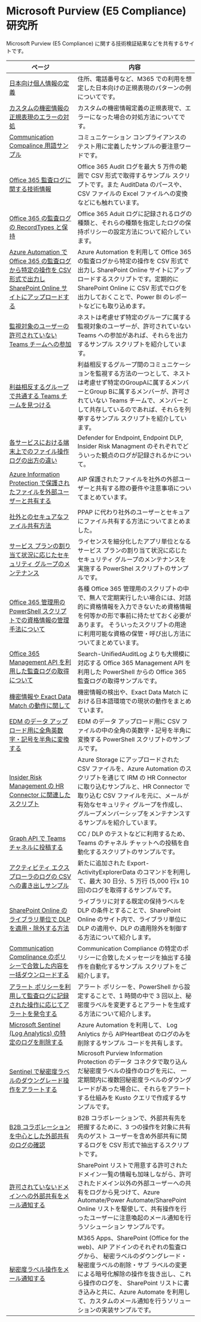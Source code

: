 # Microsoft Purview (E5 Compliance) 研究所
Microsoft Purview (E5 Compliance) に関する技術検証結果などを共有するサイトです。

| ページ | 内容 |
| --- | ---- |
| [日本向け個人情報の定義](https://github.com/YoshihiroIchinose/E5Comp/blob/main/SIT.md) | 住所、電話番号など、M365 での利用を想定した日本向けの正規表現のパターンの例についてです。 |
| [カスタムの機密情報の正規表現のエラーの対処](https://github.com/YoshihiroIchinose/E5Comp/blob/main/SIT_RegEx.md) | カスタムの機密情報定義の正規表現で、エラーになった場合の対処方法についてです。 |
| [Communication Compalince 用語サンプル](https://github.com/YoshihiroIchinose/E5Comp/blob/main/CC.md) | コミュニケーション コンプライアンスのテスト用に定義したサンプルの要注意ワードです。 |
| [Office 365 監査ログに関する技術情報](https://github.com/YoshihiroIchinose/E5Comp/blob/main/Office365Audit.md) | Office 365 Audit ログを最大 5 万件の範囲で CSV 形式で取得するサンプル スクリプトです。また AuditData のパースや、CSV ファイルの Excel ファイルへの変換などにも触れています。 |
| [Office 365 の監査ログの RecordTypes と保持](https://github.com/YoshihiroIchinose/E5Comp/blob/main/RecordTypes.md) | Office 365 Aduit ログに記録されるログの種類と、それらの種類を指定したログの保持ポリシーの設定方法について紹介しています。 |
|[Azure Automation で Office 365 の監査ログから特定の操作を CSV 形式で出力し SharePoint Online サイトにアップロードする](https://github.com/YoshihiroIchinose/E5Comp/blob/main/UploadAuditLogtoSPO.md) | Azure Automation を利用して Office 365 の監査ログから特定の操作を CSV 形式で出力し SharePoint Online サイトにアップロードするスクリプトです。定期的に SharePoint Online に CSV 形式でログを出力しておくことで、Power BI のレポートなどにも取り込めます。|
| [監視対象のユーザーの許可されていない Teams チームへの参加](https://github.com/YoshihiroIchinose/E5Comp/blob/main/TeamsMembership.MD)| ネストは考慮せず特定のグループに属する監視対象のユーザーが、許可されていない Teams への参加があれば、それらを出力するサンプル スクリプトを紹介しています。 |
| [利益相反するグループで共通する Teams チームを見つける](https://github.com/YoshihiroIchinose/E5Comp/blob/main/ConflictsOfInterestInTeams.md) | 利益相反するグループ間のコミュニケーションを監視する方法の一つとして、ネストは考慮せず特定のGroupAに属するメンバーとGroup Bに属するメンバーが、許可されていない Teams チームで、メンバーとして共存しているのであれば、それらを列挙するサンプル スクリプトを紹介しています。 |
| [各サービスにおける端末上でのファイル操作ログの出方の違い](https://github.com/YoshihiroIchinose/E5Comp/blob/main/MDE_DLP_IRM.MD) | Defender for Endpoint, Endpoint DLP, Insider Risk Managment のそれぞれでどういった観点のログが記録されるかについて。 |
|[Azure Information Protection で保護されたファイルを外部ユーザーと共有する](https://github.com/YoshihiroIchinose/E5Comp/blob/main/AIP_FAQ.MD)| AIP 保護されたファイルを社外の外部ユーザーと共有する際の要件や注意事項についてまとめています。|
| [社外とのセキュアなファイル共有方法](https://github.com/YoshihiroIchinose/E5Comp/blob/main/ExternalSharing.md) | PPAP に代わり社外のユーザーとセキュアにファイル共有する方法についてまとめました。 |
| [サービス プランの割り当て状況に応じたセキュリティ グループのメンテナンス](https://github.com/YoshihiroIchinose/E5Comp/blob/main/LicensePowerShell.md) | ライセンスを細分化したアプリ単位となるサービス プランの割り当て状況に応じたセキュリティ グループのメンテナンスを実施する PowerShel スクリプトのサンプルです。 |
| [Office 365 管理用の PowerShell スクリプトでの資格情報の管理手法について](https://github.com/YoshihiroIchinose/E5Comp/blob/main/SecretsInScripts.md) | 各種 Office 365 管理用のスクリプトの中で、無人で定期実行したい場合には、対話的に資格情報を入力できないため資格情報を何等かの形で事前に持たせておく必要があります。 そういったスクリプトの用途に利用可能な資格の保管・呼び出し方法についてまとめています。 |
|[Office 365 Management API を利用した監査ログの取得について](https://github.com/YoshihiroIchinose/E5Comp/blob/main/O365MgmtAPI.md)|Search-UnifiedAuditLog よりも大規模に対応する Office 365 Management API を利用した PowerShell からの Office 365 監査ログの取得サンプルです。|
|[機密情報や Exact Data Match の動作に関して](https://github.com/YoshihiroIchinose/E5Comp/blob/main/EDMMatching.MD)| 機密情報の検出や、Exact Data Match における日本語環境での現状の動作をまとめています。 |
|[EDM のデータ アップロード用に全角英数字・記号を半角に変換する](https://github.com/YoshihiroIchinose/E5Comp/blob/main/EDM_Preprocess.md)|EDM のデータ アップロード用に CSV ファイルの中の全角の英数字・記号を半角に変換する PowerShell スクリプトのサンプルです。|
|[Insider Risk Management の HR Connector に関連したスクリプト](https://github.com/YoshihiroIchinose/E5Comp/blob/main/IRM_HR_Connector.md)|Azure Storage にアップロードされた CSV ファイルを、Azure Automation のスクリプトを通じて IRM の HR Connector に取り込むサンプルと、HR Connector で取り込む CSV ファイルを元に、メールが有効なセキュリティ グループを作成し、グループメンバーシップをメンテナンスするサンプルを紹介しています。|
|[Graph API で Teams チャネルに投稿する](https://github.com/YoshihiroIchinose/E5Comp/blob/main/PostTeamsMessage2.md)|CC / DLP のテストなどに利用するため、Teams のチャネル チャットへの投稿を自動化するスクリプトのサンプルです。|
|[アクティビティ エクスプローラのログの CSV への書き出しサンプル](https://github.com/YoshihiroIchinose/E5Comp/blob/main/ActivityExplorerData.md)|新たに追加された Export-ActivityExplorerData のコマンドを利用して、最大 30 日分、5 万行 (5,000 行x 10 回)のログを取得するサンプルです。|
|[SharePoint Online のライブラリ単位で DLP を適用・除外する方法](https://github.com/YoshihiroIchinose/E5Comp/blob/main/DLPforSPOLibrary.md)|ライブラリに対する既定の保持ラベルを DLP の条件とすることで、SharePoint Online のサイト内で、ライブラリ単位に DLP の適用や、DLP の適用除外を制御する方法について紹介します。|
|[Communication Complinance のポリシーで合致した内容を一括ダウンロードする](https://github.com/YoshihiroIchinose/E5Comp/blob/main/CCExport.md)|Communication Compliance の特定のポリシーに合致したメッセージを抽出する操作を自動化するサンプル スクリプトをご紹介します。|
|[アラート ポリシーを利用して監査ログに記録された操作に応じてアラートを発令する](https://github.com/YoshihiroIchinose/E5Comp/blob/main/AlertPolicy.md)|アラート ポリシーを、PowerShell から設定することで、1 時間の中で 3 回以上、秘密度ラベルを変更するとアラートを生成する方法について紹介します。|
|[Microsoft Sentinel (Log Analytics) の特定のログを削除する](https://github.com/YoshihiroIchinose/E5Comp/blob/main/SentinelDataPurge.md)|Azure Automation を利用して、 Log Anlytics から AIPHeartBeat のログのみを削除するサンプル コードを共有します。|
|[Sentinel で秘密度ラベルのダウングレード操作をアラートする](https://github.com/YoshihiroIchinose/E5Comp/blob/main/SentinelKusto.md)|Microsoft Purview Information Protection のデータ コネクタで取り込んだ秘密度ラベルの操作のログを元に、 一定期間内に複数回秘密度ラベルのダウングレードがあった場合に、それらをアラートする仕組みを Kusto クエリで作成するサンプルです。|
|[B2B コラボレーションを中心とした外部共有のログの確認](https://github.com/YoshihiroIchinose/E5Comp/blob/main/ExternalSharingLogs.md)|B2B コラボレーションで、外部共有先を把握するために、3 つの操作を対象に共有先のゲスト ユーザーを含め外部共有に関するログを CSV 形式で抽出するスクリプトです。|
|[許可されていないドメインへの外部共有をメール通知する](https://github.com/YoshihiroIchinose/E5Comp/blob/main/ExternalSharingMonitoring.md)|SharePoint リストで用意する許可されたドメイン一覧の情報も加味しながら、許可されたドメイン以外の外部ユーザーへの共有をログから見つけて、Azure Automate/Power Automate/SharePoint Online リストを駆使して、共有操作を行ったユーザーに注意喚起のメール通知を行うソシューション サンプルです。|
|[秘密度ラベル操作をメール通知する](https://github.com/YoshihiroIchinose/E5Comp/blob/main/ExternalSharingMonitoring.md)|M365 Apps、SharePoint (Office for the web)、AIP アドインのそれぞれの監査ログから、 秘密ラベルのダウングレード・秘密度ラベルの削除・サブ ラベルの変更による暗号化解除の操作を抜き出し、これら操作のログを、 SharePoint リストに書き込みと共に、Azure Automate を利用して、カスタムのメール通知を行うソリューションの実装サンプルです。|


